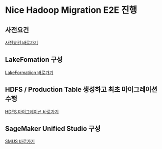
# Nice Hadoop Migration E2E 진행

## 사전요건
[사전요건 바로가기](./pre-requirements.md)

## LakeFomation 구성
[LakeFormatiion 바로가기](./lake-formation-setup.md)

## HDFS / Production Table 생성하고 최초 마이그레이션 수행
[HDFS 마이그레이션 바로가기](./hdfs-table-migration.md)

## SageMaker Unified Studio 구성
[SMUS 바로가기](./sums-setting.md)

